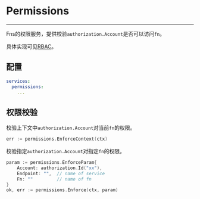 # Permissions

---

Fns的权限服务，提供校验`authorization.Account`是否可以访问`fn`。

具体实现可见[RBAC](https://github.com/aacfactory/fns-contrib/tree/main/permissions/rbac)。

## 配置
```yaml
services:
  permissions:
    ...
```

## 权限校验
校验上下文中`authorization.Account`对当前`fn`的权限。
```go
err := permissions.EnforceContext(ctx)
```

校验指定`authorization.Account`对指定`fn`的权限。
```go
param := permissions.EnforceParam{
    Account: authorization.Id("xx"),
	Endpoint: "",  // name of service 
	Fn: ""         // name of fn
}
ok, err := permissions.Enforce(ctx, param)
```